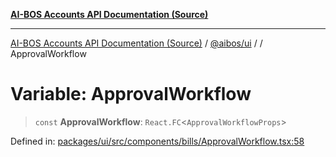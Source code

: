 [**AI-BOS Accounts API Documentation (Source)**](../../../README.md)

***

[AI-BOS Accounts API Documentation (Source)](../../../README.md) / [@aibos/ui](../README.md) / [](../README.md) / ApprovalWorkflow

# Variable: ApprovalWorkflow

> `const` **ApprovalWorkflow**: `React.FC`\<`ApprovalWorkflowProps`\>

Defined in: [packages/ui/src/components/bills/ApprovalWorkflow.tsx:58](https://github.com/pohlai88/accounts/blob/48103fb36d28b2b9bfb33472b6de2f719773cde9/packages/ui/src/components/bills/ApprovalWorkflow.tsx#L58)

